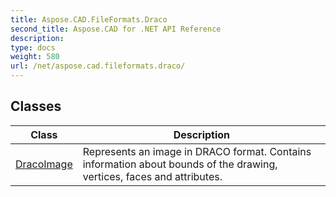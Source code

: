 ```yaml
---
title: Aspose.CAD.FileFormats.Draco
second_title: Aspose.CAD for .NET API Reference
description: 
type: docs
weight: 580
url: /net/aspose.cad.fileformats.draco/
---
```



## Classes

| Class | Description |
| --- | --- |
| [DracoImage](./dracoimage/) | Represents an image in DRACO format. Contains information about bounds of the drawing, vertices, faces and attributes. |


